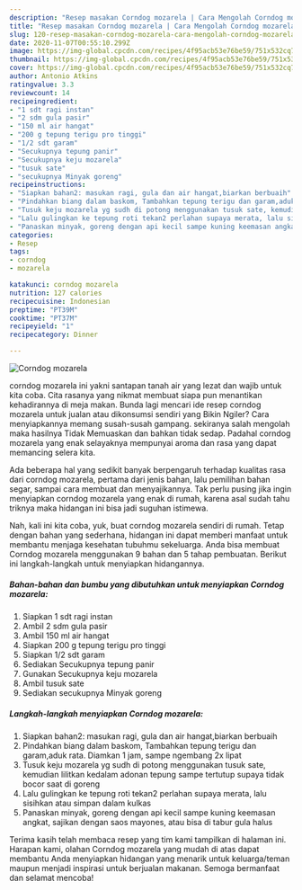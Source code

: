 ```yaml
---
description: "Resep masakan Corndog mozarela | Cara Mengolah Corndog mozarela Yang Mudah Dan Praktis"
title: "Resep masakan Corndog mozarela | Cara Mengolah Corndog mozarela Yang Mudah Dan Praktis"
slug: 120-resep-masakan-corndog-mozarela-cara-mengolah-corndog-mozarela-yang-mudah-dan-praktis
date: 2020-11-07T00:55:10.299Z
image: https://img-global.cpcdn.com/recipes/4f95acb53e76be59/751x532cq70/corndog-mozarela-foto-resep-utama.jpg
thumbnail: https://img-global.cpcdn.com/recipes/4f95acb53e76be59/751x532cq70/corndog-mozarela-foto-resep-utama.jpg
cover: https://img-global.cpcdn.com/recipes/4f95acb53e76be59/751x532cq70/corndog-mozarela-foto-resep-utama.jpg
author: Antonio Atkins
ratingvalue: 3.3
reviewcount: 14
recipeingredient:
- "1 sdt ragi instan"
- "2 sdm gula pasir"
- "150 ml air hangat"
- "200 g tepung terigu pro tinggi"
- "1/2 sdt garam"
- "Secukupnya tepung panir"
- "Secukupnya keju mozarela"
- "tusuk sate"
- "secukupnya Minyak goreng"
recipeinstructions:
- "Siapkan bahan2: masukan ragi, gula dan air hangat,biarkan berbuaih"
- "Pindahkan biang dalam baskom, Tambahkan tepung terigu dan garam,aduk rata. Diamkan 1 jam, sampe ngembang 2x lipat"
- "Tusuk keju mozarela yg sudh di potong menggunakan tusuk sate, kemudian lilitkan kedalam adonan tepung sampe tertutup supaya tidak bocor saat di goreng"
- "Lalu gulingkan ke tepung roti tekan2 perlahan supaya merata, lalu sisihkan atau simpan dalam kulkas"
- "Panaskan minyak, goreng dengan api kecil sampe kuning keemasan angkat, sajikan dengan saos mayones, atau bisa di tabur gula halus"
categories:
- Resep
tags:
- corndog
- mozarela

katakunci: corndog mozarela 
nutrition: 127 calories
recipecuisine: Indonesian
preptime: "PT39M"
cooktime: "PT37M"
recipeyield: "1"
recipecategory: Dinner

---
```



![Corndog mozarela](https://img-global.cpcdn.com/recipes/4f95acb53e76be59/751x532cq70/corndog-mozarela-foto-resep-utama.jpg)


corndog mozarela ini yakni santapan tanah air yang lezat dan wajib untuk kita coba. Cita rasanya yang nikmat membuat siapa pun menantikan kehadirannya di meja makan.
Bunda lagi mencari ide resep corndog mozarela untuk jualan atau dikonsumsi sendiri yang Bikin Ngiler? Cara menyiapkannya memang susah-susah gampang. sekiranya salah mengolah maka hasilnya Tidak Memuaskan dan bahkan tidak sedap. Padahal corndog mozarela yang enak selayaknya mempunyai aroma dan rasa yang dapat memancing selera kita.

Ada beberapa hal yang sedikit banyak berpengaruh terhadap kualitas rasa dari corndog mozarela, pertama dari jenis bahan, lalu pemilihan bahan segar, sampai cara membuat dan menyajikannya. Tak perlu pusing jika ingin menyiapkan corndog mozarela yang enak di rumah, karena asal sudah tahu triknya maka hidangan ini bisa jadi suguhan istimewa.




Nah, kali ini kita coba, yuk, buat corndog mozarela sendiri di rumah. Tetap dengan bahan yang sederhana, hidangan ini dapat memberi manfaat untuk membantu menjaga kesehatan tubuhmu sekeluarga. Anda bisa membuat Corndog mozarela menggunakan 9 bahan dan 5 tahap pembuatan. Berikut ini langkah-langkah untuk menyiapkan hidangannya.

<!--inarticleads1-->

##### Bahan-bahan dan bumbu yang dibutuhkan untuk menyiapkan Corndog mozarela:

1. Siapkan 1 sdt ragi instan
1. Ambil 2 sdm gula pasir
1. Ambil 150 ml air hangat
1. Siapkan 200 g tepung terigu pro tinggi
1. Siapkan 1/2 sdt garam
1. Sediakan Secukupnya tepung panir
1. Gunakan Secukupnya keju mozarela
1. Ambil tusuk sate
1. Sediakan secukupnya Minyak goreng




<!--inarticleads2-->

##### Langkah-langkah menyiapkan Corndog mozarela:

1. Siapkan bahan2: masukan ragi, gula dan air hangat,biarkan berbuaih
1. Pindahkan biang dalam baskom, Tambahkan tepung terigu dan garam,aduk rata. Diamkan 1 jam, sampe ngembang 2x lipat
1. Tusuk keju mozarela yg sudh di potong menggunakan tusuk sate, kemudian lilitkan kedalam adonan tepung sampe tertutup supaya tidak bocor saat di goreng
1. Lalu gulingkan ke tepung roti tekan2 perlahan supaya merata, lalu sisihkan atau simpan dalam kulkas
1. Panaskan minyak, goreng dengan api kecil sampe kuning keemasan angkat, sajikan dengan saos mayones, atau bisa di tabur gula halus




Terima kasih telah membaca resep yang tim kami tampilkan di halaman ini. Harapan kami, olahan Corndog mozarela yang mudah di atas dapat membantu Anda menyiapkan hidangan yang menarik untuk keluarga/teman maupun menjadi inspirasi untuk berjualan makanan. Semoga bermanfaat dan selamat mencoba!
